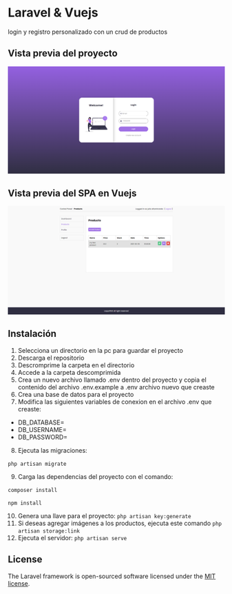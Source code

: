 # Laravel & Vuejs

login y registro personalizado con un crud de productos

## Vista previa del proyecto
!["preview"](https://github.com/JulioAltamiranda/laravel-vue-js/blob/master/public/img/Screenshot%202021-06-04%20204816.png "preview")	
## Vista previa del SPA en Vuejs
!["preview"](https://github.com/JulioAltamiranda/laravel-vue-js/blob/master/public/img/Screenshot%202021-06-04%20204645.png "preview")	

## Instalación
1. Selecciona un directorio en la pc para guardar el proyecto
2. Descarga el repositorio 
3. Descromprime la carpeta en el directorio
4. Accede a la carpeta descomprimida
5. Crea un nuevo archivo llamado .env dentro del proyecto y copia el contenido del archivo .env.example a .env archivo nuevo que creaste
6. Crea una base de datos para el proyecto
7. Modifica las siguientes variables de conexion en el archivo .env que creaste:
* DB_DATABASE=
* DB_USERNAME=
* DB_PASSWORD=
8. Ejecuta las migraciones:  
```
php artisan migrate 
```
9. Carga las dependencias del proyecto con el comando:  
```
composer install
```
```
npm install
```
10. Genera una llave para el proyecto: `php artisan key:generate`
11. Si deseas agregar imágenes a los productos, ejecuta este comando `php artisan storage:link`
12. Ejecuta el servidor: `php artisan serve`

## License

The Laravel framework is open-sourced software licensed under the [MIT license](https://opensource.org/licenses/MIT).